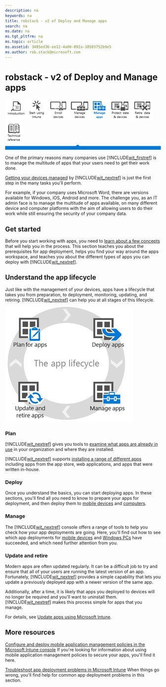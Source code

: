 ```yaml
---
description: na
keywords: na
title: robstack - v2 of Deploy and Manage apps
search: na
ms.date: na
ms.tgt_pltfrm: na
ms.topic: article
ms.assetid: 3485ed36-ee12-4a00-892a-38503752b9e5
ms.author: rob.stack@microsoft.com
---
```

# robstack - v2 of Deploy and Manage apps
![](../Image/Nav_Icons/WIT_Tile_W_Overview.png)![](../Image/Nav_Icons/WIT_Tile_W_GetStarted.png)![](../Image/Nav_Icons/WIT_Tile_W_EnrollDevices.png)![](../Image/Nav_Icons/WIT_Tile_W_ManageDevices.png)![](../Image/Nav_Icons/WIT_Tile_W_ManageAppsHighlight.png)![](../Image/Nav_Icons/WIT_Tile_W_ProtectResources.png)![](../Image/Nav_Icons/WIT_Tile_W_RetireData.png)![](../Image/Nav_Icons/WIT_Tile_W_TechnicalReference.png)
![](../Image/Nav_Icons/WIT_Banner_ManageApps.png)

One of the primary reasons many companies use [!INCLUDE[wit_firstref](../Token/wit_firstref_md.md)] is to manage the multitude of apps that your users need to get their work done.

[Getting your devices managed](https://technet.microsoft.com/library/dn646962.aspx) by [!INCLUDE[wit_nextref](../Token/wit_nextref_md.md)] is just the first step in the many tasks you'll perform.

For example, if your company uses Microsoft Word, there are versions available for Windows, iOS, Android and more. The challenge you, as an IT admin face is to manage the multitude of apps available, on many different device and computer platforms with the aim of allowing users to do their work while still ensuring the security of your company data.

## Get started
Before you start working with apps, you need to [learn about a few concepts](https://technet.microsoft.com/library/dn646955.aspx) that will help you in the process. This section teaches you about the prerequisites for app deployment, helps you find your way around the apps workspace, and teaches you about the different types of apps you can deploy with [!INCLUDE[wit_nextref](../Token/wit_nextref_md.md)].

## Understand the app lifecycle
Just like with the management of your devices, apps have a lifecycle that takes you from preparation, to deployment, monitoring, updating, and retiring. [!INCLUDE[wit_nextref](../Token/wit_nextref_md.md)] can help you at all stages of this lifecycle.

![](../Image/App_Lifecycle_Graphic.png)

### Plan
[!INCLUDE[wit_nextref](../Token/wit_nextref_md.md)] gives you tools to [examine what apps are already in use](https://technet.microsoft.com/en-us/library/jj733634.aspx) in your organization and where they are installed.

[!INCLUDE[wit_nextref](../Token/wit_nextref_md.md)] supports [installing a range of different apps](https://technet.microsoft.com/en-us/library/dn646955.aspx) including apps from the app store, web applications, and apps that were written in-house.

### Deploy
Once you understand the basics, you can start deploying apps. In these sections, you'll find all you need to know to prepare your apps for deployment, and then deploy them to [mobile devices](https://technet.microsoft.com/library/dn646972.aspx) and [computers](https://technet.microsoft.com/library/dn646961.aspx).

### Manage
The [!INCLUDE[wit_nextref](../Token/wit_nextref_md.md)] console offers a range of tools to help you check how your app deployments are going. Here, you'll find out how to see which app deployments for [mobile devices](https://technet.microsoft.com/library/dn646972.aspx#BKMK_MonitorSoftware) and [Windows PCs](https://technet.microsoft.com/library/dn646961.aspx#BKMK_MonitorSoftware) have succeeded, and which need further attention from you.

### Update and retire
Modern apps are often updated regularly. It can be a difficult job to try and ensure that all of your users are running the latest version of an app. Fortunately, [!INCLUDE[wit_nextref](../Token/wit_nextref_md.md)] provides a simple capability that lets you update a previously deployed app with a newer version of the same app.

Additionally, after a time, it is likely that apps you deployed to devices will no longer be required and you'll want to uninstall them. [!INCLUDE[wit_nextref](../Token/wit_nextref_md.md)] makes this process simple for apps that you manage.

For details, see [Update apps using Microsoft Intune](../Topic/Update_apps_using_Microsoft_Intune.md).

## More resources
[Configure and deploy mobile application management policies in the Microsoft Intune console](../Topic/Configure_and_deploy_mobile_application_management_policies_in_the_Microsoft_Intune_console.md)
If you're looking for information about using mobile application management policies to secure your apps, you'll find it here.

[Troubleshoot app deployment problems in Microsoft Intune](../Topic/Troubleshoot_app_deployment_problems_in_Microsoft_Intune.md)
When things go wrong, you'll find help for common app deployment problems in this section.

